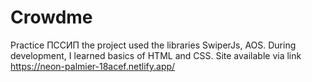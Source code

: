 # Crowdme
Practice ПССИП
the project used the libraries SwiperJs, AOS.
During development, I learned basics of HTML and CSS.
Site available via link https://neon-palmier-18acef.netlify.app/
